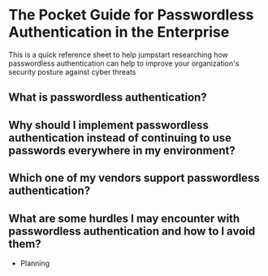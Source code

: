 # The Pocket Guide for Passwordless Authentication in the Enterprise
This is a quick reference sheet to help jumpstart researching how passwordless authentication can help to improve your organization's security posture against cyber threats

## What is passwordless authentication?

## Why should I implement passwordless authentication instead of continuing to use passwords everywhere in my environment?

## Which one of my vendors support passwordless authentication?

## What are some hurdles I may encounter with passwordless authentication and how to I avoid them?
- Planning
